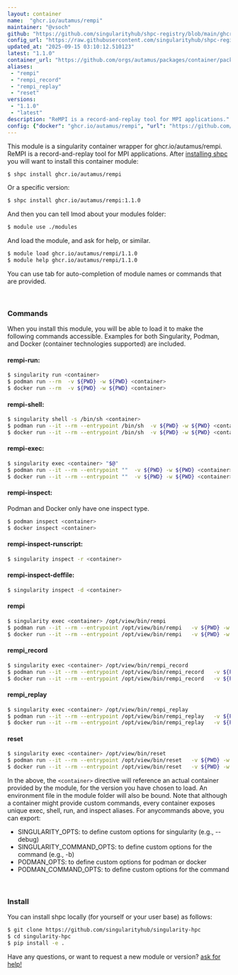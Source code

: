 ```yaml
---
layout: container
name:  "ghcr.io/autamus/rempi"
maintainer: "@vsoch"
github: "https://github.com/singularityhub/shpc-registry/blob/main/ghcr.io/autamus/rempi/container.yaml"
config_url: "https://raw.githubusercontent.com/singularityhub/shpc-registry/main/ghcr.io/autamus/rempi/container.yaml"
updated_at: "2025-09-15 03:10:12.510123"
latest: "1.1.0"
container_url: "https://github.com/orgs/autamus/packages/container/package/rempi"
aliases:
 - "rempi"
 - "rempi_record"
 - "rempi_replay"
 - "reset"
versions:
 - "1.1.0"
 - "latest"
description: "ReMPI is a record-and-replay tool for MPI applications."
config: {"docker": "ghcr.io/autamus/rempi", "url": "https://github.com/orgs/autamus/packages/container/package/rempi", "maintainer": "@vsoch", "description": "ReMPI is a record-and-replay tool for MPI applications.", "latest": {"1.1.0": "sha256:9d60936e6090b86ebbc6489e53abd1ca4ee3bada5cf555efc465839d30f58a78"}, "tags": {"1.1.0": "sha256:9d60936e6090b86ebbc6489e53abd1ca4ee3bada5cf555efc465839d30f58a78", "latest": "sha256:9d60936e6090b86ebbc6489e53abd1ca4ee3bada5cf555efc465839d30f58a78"}, "aliases": {"rempi": "/opt/view/bin/rempi", "rempi_record": "/opt/view/bin/rempi_record", "rempi_replay": "/opt/view/bin/rempi_replay", "reset": "/opt/view/bin/reset"}}
---
```


This module is a singularity container wrapper for ghcr.io/autamus/rempi.
ReMPI is a record-and-replay tool for MPI applications.
After [installing shpc](#install) you will want to install this container module:


```bash
$ shpc install ghcr.io/autamus/rempi
```

Or a specific version:

```bash
$ shpc install ghcr.io/autamus/rempi:1.1.0
```

And then you can tell lmod about your modules folder:

```bash
$ module use ./modules
```

And load the module, and ask for help, or similar.

```bash
$ module load ghcr.io/autamus/rempi/1.1.0
$ module help ghcr.io/autamus/rempi/1.1.0
```

You can use tab for auto-completion of module names or commands that are provided.

<br>

### Commands

When you install this module, you will be able to load it to make the following commands accessible.
Examples for both Singularity, Podman, and Docker (container technologies supported) are included.

#### rempi-run:

```bash
$ singularity run <container>
$ podman run --rm  -v ${PWD} -w ${PWD} <container>
$ docker run --rm  -v ${PWD} -w ${PWD} <container>
```

#### rempi-shell:

```bash
$ singularity shell -s /bin/sh <container>
$ podman run --it --rm --entrypoint /bin/sh  -v ${PWD} -w ${PWD} <container>
$ docker run --it --rm --entrypoint /bin/sh  -v ${PWD} -w ${PWD} <container>
```

#### rempi-exec:

```bash
$ singularity exec <container> "$@"
$ podman run --it --rm --entrypoint ""  -v ${PWD} -w ${PWD} <container> "$@"
$ docker run --it --rm --entrypoint ""  -v ${PWD} -w ${PWD} <container> "$@"
```

#### rempi-inspect:

Podman and Docker only have one inspect type.

```bash
$ podman inspect <container>
$ docker inspect <container>
```

#### rempi-inspect-runscript:

```bash
$ singularity inspect -r <container>
```

#### rempi-inspect-deffile:

```bash
$ singularity inspect -d <container>
```


#### rempi

```bash
$ singularity exec <container> /opt/view/bin/rempi
$ podman run --it --rm --entrypoint /opt/view/bin/rempi   -v ${PWD} -w ${PWD} <container> -c " $@"
$ docker run --it --rm --entrypoint /opt/view/bin/rempi   -v ${PWD} -w ${PWD} <container> -c " $@"
```


#### rempi_record

```bash
$ singularity exec <container> /opt/view/bin/rempi_record
$ podman run --it --rm --entrypoint /opt/view/bin/rempi_record   -v ${PWD} -w ${PWD} <container> -c " $@"
$ docker run --it --rm --entrypoint /opt/view/bin/rempi_record   -v ${PWD} -w ${PWD} <container> -c " $@"
```


#### rempi_replay

```bash
$ singularity exec <container> /opt/view/bin/rempi_replay
$ podman run --it --rm --entrypoint /opt/view/bin/rempi_replay   -v ${PWD} -w ${PWD} <container> -c " $@"
$ docker run --it --rm --entrypoint /opt/view/bin/rempi_replay   -v ${PWD} -w ${PWD} <container> -c " $@"
```


#### reset

```bash
$ singularity exec <container> /opt/view/bin/reset
$ podman run --it --rm --entrypoint /opt/view/bin/reset   -v ${PWD} -w ${PWD} <container> -c " $@"
$ docker run --it --rm --entrypoint /opt/view/bin/reset   -v ${PWD} -w ${PWD} <container> -c " $@"
```



In the above, the `<container>` directive will reference an actual container provided
by the module, for the version you have chosen to load. An environment file in the
module folder will also be bound. Note that although a container
might provide custom commands, every container exposes unique exec, shell, run, and
inspect aliases. For anycommands above, you can export:

 - SINGULARITY_OPTS: to define custom options for singularity (e.g., --debug)
 - SINGULARITY_COMMAND_OPTS: to define custom options for the command (e.g., -b)
 - PODMAN_OPTS: to define custom options for podman or docker
 - PODMAN_COMMAND_OPTS: to define custom options for the command

<br>

### Install

You can install shpc locally (for yourself or your user base) as follows:

```bash
$ git clone https://github.com/singularityhub/singularity-hpc
$ cd singularity-hpc
$ pip install -e .
```

Have any questions, or want to request a new module or version? [ask for help!](https://github.com/singularityhub/singularity-hpc/issues)